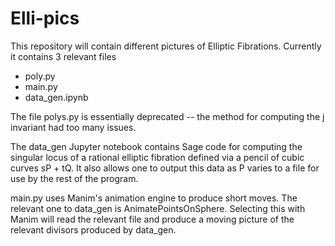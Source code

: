 # Elli-pics

This repository will contain different pictures of Elliptic Fibrations. Currently it contains 3 relevant files

- poly.py
- main.py
- data_gen.ipynb

The file polys.py is essentially deprecated -- the method for computing the j invariant had too many issues.

The data_gen Jupyter notebook contains Sage code for computing the singular locus of a rational elliptic fibration defined via a pencil of cubic curves sP + tQ. It also allows one to output this data as P varies to a file for use by the rest of the program.

main.py uses Manim's animation engine to produce short moves. The relevant one to data_gen is AnimatePointsOnSphere. Selecting this with Manim will read the relevant file and produce a moving picture of the relevant divisors produced by data_gen.
